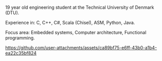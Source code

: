 19 year old engineering student at the Technical University of Denmark (DTU).

Experience in:
C, C++, C#, Scala (Chisel), ASM, Python, Java.

Focus area:
Embedded systems, Computer architecture, Functional programming.

https://github.com/user-attachments/assets/ca89bf75-e6ff-43b0-a1b4-ea22c35bf824

